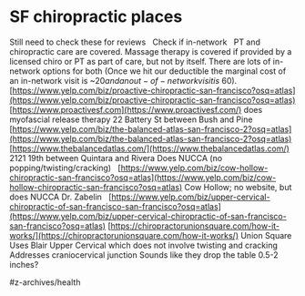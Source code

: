 # SF chiropractic places
Still need to check these for reviews
 
Check if in-network
 
PT and chiropractic care are covered. Massage therapy is covered if provided by a licensed chiro or PT as part of care, but not by itself. There are lots of in-network options for both (Once we hit our deductible the marginal cost of an in-network visit is ~$20 and an out-of-network visit is ~$60). 
 
 
 [https://www.yelp.com/biz/proactive-chiropractic-san-francisco?osq=atlas](https://www.yelp.com/biz/proactive-chiropractic-san-francisco?osq=atlas) 
 [https://www.proactivesf.com](https://www.proactivesf.com/) 
does myofascial release therapy
22 Battery St between Bush and Pine
 
 [https://www.yelp.com/biz/the-balanced-atlas-san-francisco-2?osq=atlas](https://www.yelp.com/biz/the-balanced-atlas-san-francisco-2?osq=atlas) 
 [https://www.thebalancedatlas.com/](https://www.thebalancedatlas.com/) 
2121 19th between Quintara and Rivera
Does NUCCA (no popping/twisting/cracking)
 
 [https://www.yelp.com/biz/cow-hollow-chiropractic-san-francisco?osq=atlas](https://www.yelp.com/biz/cow-hollow-chiropractic-san-francisco?osq=atlas) 
Cow Hollow; no website, but does NUCCA
Dr. Zabelin
 
 [https://www.yelp.com/biz/upper-cervical-chiropractic-of-san-francisco-san-francisco?osq=atlas](https://www.yelp.com/biz/upper-cervical-chiropractic-of-san-francisco-san-francisco?osq=atlas) 
 [https://chiropractorunionsquare.com/how-it-works/](https://chiropractorunionsquare.com/how-it-works/) 
Union Square
Uses Blair Upper Cervical which does not involve twisting and cracking
Addresses craniocervical junction
Sounds like they drop the table 0.5-2 inches?

#z-archives/health